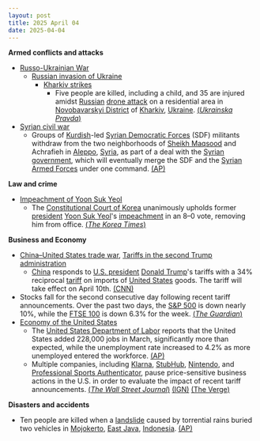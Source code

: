```yaml
---
layout: post
title: 2025 April 04
date: 2025-04-04
---
```



**Armed conflicts and attacks**

* [Russo-Ukrainian War](https://en.wikipedia.org/wiki/Russo-Ukrainian_War "Russo-Ukrainian War")
  + [Russian invasion of Ukraine](https://en.wikipedia.org/wiki/Russian_invasion_of_Ukraine "Russian invasion of Ukraine")
    - [Kharkiv strikes](https://en.wikipedia.org/wiki/Kharkiv_strikes_%282022%E2%80%93present%29 "Kharkiv strikes (2022–present)")
      * Five people are killed, including a child, and 35 are injured amidst [Russian](https://en.wikipedia.org/wiki/Russian_Armed_Forces "Russian Armed Forces") [drone attack](https://en.wikipedia.org/wiki/Drone_warfare "Drone warfare") on a residential area in [Novobavarskyi District](https://en.wikipedia.org/wiki/Novobavarskyi_District "Novobavarskyi District") of [Kharkiv](https://en.wikipedia.org/wiki/Kharkiv "Kharkiv"), [Ukraine](https://en.wikipedia.org/wiki/Ukraine "Ukraine"). [(*Ukrainska Pravda*)](https://www.pravda.com.ua/eng/news/2025/04/4/7506067/)
* [Syrian civil war](https://en.wikipedia.org/wiki/Syrian_civil_war "Syrian civil war")
  + Groups of [Kurdish](https://en.wikipedia.org/wiki/Kurds_in_Syria "Kurds in Syria")-led [Syrian Democratic Forces](https://en.wikipedia.org/wiki/Syrian_Democratic_Forces "Syrian Democratic Forces") (SDF) militants withdraw from the two neighborhoods of [Sheikh Maqsood](https://en.wikipedia.org/wiki/Sheikh_Maqsood "Sheikh Maqsood") and Achrafieh in [Aleppo](https://en.wikipedia.org/wiki/Aleppo "Aleppo"), [Syria](https://en.wikipedia.org/wiki/Syria "Syria"), as part of a deal with the [Syrian government](https://en.wikipedia.org/wiki/Syrian_government "Syrian government"), which will eventually merge the SDF and the [Syrian Armed Forces](https://en.wikipedia.org/wiki/Syrian_Armed_Forces "Syrian Armed Forces") under one command. [(AP)](https://apnews.com/article/syria-aleppo-sdf-sheikh-maksoud-achrafieh-withdrawal-9b8cd819c04b222a695455bb426f92df)

**Law and crime**

* [Impeachment of Yoon Suk Yeol](https://en.wikipedia.org/wiki/Impeachment_of_Yoon_Suk_Yeol "Impeachment of Yoon Suk Yeol")
  + The [Constitutional Court of Korea](https://en.wikipedia.org/wiki/Constitutional_Court_of_Korea "Constitutional Court of Korea") unanimously upholds former [president](https://en.wikipedia.org/wiki/President_of_South_Korea "President of South Korea") [Yoon Suk Yeol](https://en.wikipedia.org/wiki/Yoon_Suk_Yeol "Yoon Suk Yeol")'s [impeachment](https://en.wikipedia.org/wiki/Impeachment "Impeachment") in an 8–0 vote, removing him from office. [(*The Korea Times*)](https://www.koreatimes.co.kr/southkorea/politics/20250404/s-koreas-president-yoon-suk-yeol-impeached)

**Business and Economy**

* [China–United States trade war](https://en.wikipedia.org/wiki/China%E2%80%93United_States_trade_war "China–United States trade war"), [Tariffs in the second Trump administration](https://en.wikipedia.org/wiki/Tariffs_in_the_second_Trump_administration "Tariffs in the second Trump administration")
  + [China](https://en.wikipedia.org/wiki/China "China") responds to [U.S. president](https://en.wikipedia.org/wiki/President_of_the_United_States "President of the United States") [Donald Trump](https://en.wikipedia.org/wiki/Donald_Trump "Donald Trump")'s tariffs with a 34% reciprocal [tariff](https://en.wikipedia.org/wiki/Tariff "Tariff") on imports of [United States](https://en.wikipedia.org/wiki/United_States "United States") goods. The tariff will take effect on April 10th. [(CNN)](https://edition.cnn.com/2025/04/04/business/china-us-tariffs-retaliation-hnk-intl/index.html)
* Stocks fall for the second consecutive day following recent tariff announcements. Over the past two days, the [S&P 500](https://en.wikipedia.org/wiki/S%26P_500 "S&P 500") is down nearly 10%, while the [FTSE 100](https://en.wikipedia.org/wiki/FTSE_100 "FTSE 100") is down 6.3% for the week. [(*The Guardian*)](https://www.theguardian.com/us-news/live/2025/apr/04/us-business-stock-markets-nyse-blog-trump-tariffs-asian-markets)
* [Economy of the United States](https://en.wikipedia.org/wiki/Economy_of_the_United_States "Economy of the United States")
  + The [United States Department of Labor](https://en.wikipedia.org/wiki/United_States_Department_of_Labor "United States Department of Labor") reports that the United States added 228,000 jobs in March, significantly more than expected, while the unemployment rate increased to 4.2% as more unemployed entered the workforce. [(AP)](https://apnews.com/article/jobs-economy-unemployment-inflation-federal-reserve-trump-d43b08bda57cb5d90b5bac1f092e1f3d)
  + Multiple companies, including [Klarna](https://en.wikipedia.org/wiki/Klarna "Klarna"), [StubHub](https://en.wikipedia.org/wiki/StubHub "StubHub"), [Nintendo](https://en.wikipedia.org/wiki/Nintendo "Nintendo"), and [Professional Sports Authenticator](https://en.wikipedia.org/wiki/Professional_Sports_Authenticator "Professional Sports Authenticator"), pause price-sensitive business actions in the U.S. in order to evaluate the impact of recent tariff announcements. [(*The Wall Street Journal*)](https://www.wsj.com/livecoverage/stock-market-tariffs-trade-war-04-04-2025/card/exclusive-klarna-pauses-planned-ipo-after-trump-tariff-turmoil-NMXYuKXzW6Xv4ao3CSxr) [(IGN)](https://www.ign.com/articles/nintendo-delays-switch-2-pre-order-date-in-the-us-to-assess-impact-of-trumps-tariffs) [(The Verge)](https://www.theverge.com/news/643117/psa-pausing-submissions-outside-us-tariffs)

**Disasters and accidents**

* Ten people are killed when a [landslide](https://en.wikipedia.org/wiki/Landslide "Landslide") caused by torrential rains buried two vehicles in [Mojokerto](https://en.wikipedia.org/wiki/Mojokerto "Mojokerto"), [East Java](https://en.wikipedia.org/wiki/East_Java "East Java"), [Indonesia](https://en.wikipedia.org/wiki/Indonesia "Indonesia"). [(AP)](https://apnews.com/article/indonesia-landslide-java-eaf21c91d282c7618dde1cd44e67de33)
